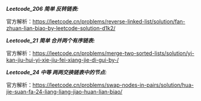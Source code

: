 **_Leetcode_206 简单 反转链表:_**

官方解析：https://leetcode.cn/problems/reverse-linked-list/solution/fan-zhuan-lian-biao-by-leetcode-solution-d1k2/

**_Leetcode_21 简单 合并两个有序链表:_**

官方解析：https://leetcode.cn/problems/merge-two-sorted-lists/solution/yi-kan-jiu-hui-yi-xie-jiu-fei-xiang-jie-di-gui-by-/

**_Leetcode_24 中等 两两交换链表中的节点:_**

官方解析：https://leetcode.cn/problems/swap-nodes-in-pairs/solution/hua-jie-suan-fa-24-liang-liang-jiao-huan-lian-biao/

